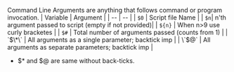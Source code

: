 Command Line Arguments are anything that follows command or program invocation.
| Variable | Argument |
| -- | -- |
| `$0` | Script file Name |
| `$n`| n'th argument passed to script (empty if not provided)|
| `${n}` | When n>9 use curly bracketes |
| `$#` | Total number of arguments passed (counts from 1) |
| \`$\*\` | All arguments as a single parameter; backtick imp |
| \`$@\` | All arguments as separate parameters; backtick imp |
- $* and $@ are same without back-ticks.
